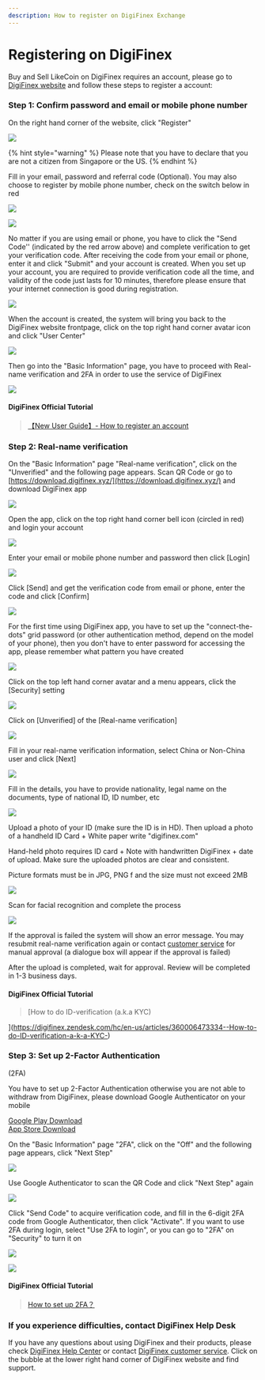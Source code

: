```yaml
---
description: How to register on DigiFinex Exchange
---
```


# Registering on DigiFinex

Buy and Sell LikeCoin on DigiFinex requires an account, please go to [DigiFinex website](https://www.digifinex.com/zh-cn/?ts=1597115837) and follow these steps to register a account:



### Step 1: Confirm password and email or mobile phone number

On the right hand corner of the website, click "Register"

![](../../.gitbook/assets/digifinex-1-en.png)

{% hint style="warning" %}
Please note that you have to declare that you are not a citizen from Singapore or the US.
{% endhint %}

Fill in your email, password and referral code \(Optional\). You may also choose to register by mobile phone number, check on the switch below in red

![](../../.gitbook/assets/digifinex-2-en.png)

![](../../.gitbook/assets/digifinex-3-en.png)

No matter if you are using email or phone, you have to click the "Send Code'' \(indicated by the red arrow above\) and complete verification to get your verification code. After receiving the code from your email or phone, enter it and click "Submit" and your account is created. When you set up your account, you are required to provide verification code all the time, and validity of the code just lasts for 10 minutes, therefore please ensure that your internet connection is good during registration.

![](../../.gitbook/assets/digifinex-4-en.png)

When the account is created, the system will bring you back to the DigiFinex website frontpage, click on the top right hand corner avatar icon and click "User Center"

![](../../.gitbook/assets/digifinex-5-en.png)

Then go into the "Basic Information" page, you have to proceed with Real-name verification and 2FA in order to use the service of DigiFinex

![](../../.gitbook/assets/digifinex-6-en.png)

#### DigiFinex Official Tutorial

> [【New User Guide】- How to register an account](https://digifinex.zendesk.com/hc/en-us/articles/360006576493--New-User-Guide-How-to-register-an-account)

### Step 2: Real-name verification <a id="2"></a>

On the "Basic Information" page "Real-name verification", click on the "Unverified" and the following page appears. Scan QR Code or go to [https://download.digifinex.xyz/](https://download.digifinex.xyz/) and download DigiFinex app

![](../../.gitbook/assets/digifinex-11-en.png)

Open the app, click on the top right hand corner bell icon \(circled in red\) and login your account

![](../../.gitbook/assets/digifinex-mobile-1.png)

Enter your email or mobile phone number and password then click \[Login\]

![](../../.gitbook/assets/digifinex-mobile-2.png)

Click \[Send\] and get the verification code from email or phone, enter the code and click \[Confirm\]

![](../../.gitbook/assets/digifinex-mobile-3.png)

For the first time using DigiFinex app, you have to set up the "connect-the-dots" grid password \(or other authentication method, depend on the model of your phone\), then you don't have to enter password for accessing the app, please remember what pattern you have created



![](../../.gitbook/assets/digifinex-mobile-4.png)

Click on the top left hand corner avatar and a menu appears, click the \[Security\] setting

![](../../.gitbook/assets/digifinex-mobile-5.png)

Click on \[Unverified\] of the \[Real-name verification\] 

![](../../.gitbook/assets/digifinex-mobile-6.png)

Fill in your real-name verification information, select China or Non-China user and click \[Next\]

![](../../.gitbook/assets/digifinex-mobile-7.png)

Fill in the details, you have to provide nationality, legal name on the documents, type of national ID,  ID number, etc

![](../../.gitbook/assets/digifinex-mobile-8.png)

Upload a photo of your ID \(make sure the ID is in HD\). Then upload a photo of a handheld ID Card + White paper write "digifinex.com"

Hand-held photo requires ID card + Note with handwritten DigiFinex + date of upload. Make sure the uploaded photos are clear and consistent. 

Picture formats must be in JPG, PNG f and the size must not exceed 2MB

![](../../.gitbook/assets/mceclip1.png)

Scan for facial recognition and complete the process

![](../../.gitbook/assets/shi-ming-ren-zheng-yuan-tu-560-tu-.jpg)

If the approval is failed the system will show an error message. You may resubmit real-name verification again or contact [customer service](https://digifinex.zendesk.com/hc/en-us/articles/360000525241-How-to-get-help-for-the-Customer-Service) for manual approval \(a dialogue box will appear if the approval is failed\)

After the upload is completed, wait for approval. Review will be completed in 1-3 business days.

#### DigiFinex Official Tutorial

> [How to do ID-verification \(a.k.a KYC\)](https://digifinex.zendesk.com/hc/en-us/articles/360006473334--How-to-do-ID-verification-a-k-a-KYC-)

### Step 3: Set up 2-Factor Authentication \(2FA\) <a id="3-google-"></a>

You have to set up 2-Factor Authentication otherwise you are not able to withdraw from DigiFinex, please download Google Authenticator on your mobile

[Google Play Download](https://play.google.com/store/apps/details?id=com.google.android.apps.authenticator2&hl=zh_TW)  
[App Store Download](https://apps.apple.com/hk/app/google-authenticator/id388497605)

On the "Basic Information" page "2FA", click on the "Off" and the following page appears, click "Next Step"

![](../../.gitbook/assets/digifinex-7-en.png)

Use Google Authenticator to scan the QR Code and click "Next Step" again

![](../../.gitbook/assets/digifinex-8-en.png)

Click "Send Code" to acquire verification code, and fill in the 6-digit 2FA code from Google Authenticator, then click "Activate". If you want to use 2FA during login, select "Use 2FA to login", or you can go to "2FA" on "Security" to turn it on



![](../../.gitbook/assets/digifinex-9-en.png)

![](../../.gitbook/assets/digifinex-10-en.png)

#### DigiFinex Official Tutorial

> [How to set up 2FA？](https://digifinex.zendesk.com/hc/en-us/articles/360007869553-How-to-set-up-2FA-)[](https://digifinex.zendesk.com/hc/en-us/articles/360000518802-FAQ-about-2FA)

### If you experience difficulties, contact DigiFinex Help Desk

If you have any questions about using DigiFinex and their products,  please check [DigiFinex Help Center](https://digifinex.zendesk.com/hc/en-us) or contact [DigiFinex customer service](https://digifinex.zendesk.com/hc/en-us/articles/360000525241-How-to-get-help-for-the-Customer-Service). Click on the bubble at the lower right hand corner of DigiFinex website and find support.

